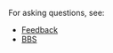 For asking questions, see:

* [Feedback](http://feedback.deepin.org/)
* [BBS](http://bbs.deepin.org/)
